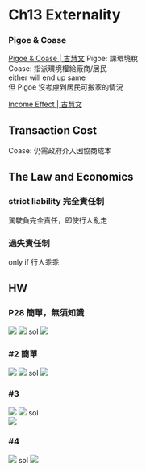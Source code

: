 # Ch13 Externality

### Pigoe & Coase
[Pigoe & Coase | 古慧文](https://drive.google.com/file/d/1Ss6EyNlwzFGXNDW_UbCvMz8HZH7Zotup/view)
Pigoe: 課環境稅  
Coase: 指派環境權給廠商/居民  
either will end up same  
但 Pigoe 沒考慮到居民可搬家的情況  

[Income Effect | 古慧文](https://drive.google.com/file/d/1F25f62xXniqCabAmcuED2iO77WtuWe8T/view)

## Transaction Cost
Coase: 仍需政府介入因協商成本

## The Law and Economics
### strict liability 完全責任制
駕駛負完全責任，即使行人亂走  
### 過失責任制
only if 行人乖乖  

## HW
### P28 簡單，無須知識
![](https://i.imgur.com/05Uy3UK.png)
![](https://i.imgur.com/onB0JXU.png)
sol
![](https://i.imgur.com/wnZ6PRl.png)

### #2 簡單
![](https://i.imgur.com/Oy1Ad8R.png)
![](https://i.imgur.com/4lS80fS.png)
sol
![](https://i.imgur.com/7FoMU2L.png)

### #3
![](https://i.imgur.com/rCgaL9l.png)
![](https://i.imgur.com/Rh7Budx.png)
sol  
![](https://i.imgur.com/kgMX43a.png)
### #4
![](https://i.imgur.com/BiUkuld.png)
sol
![](https://i.imgur.com/qEqM1HO.png)